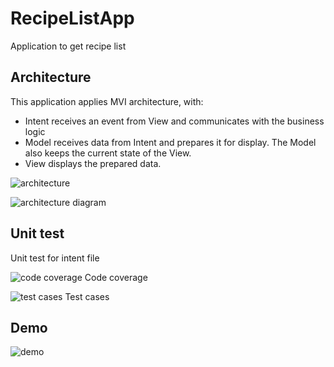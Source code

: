 # RecipeListApp
Application to get recipe list

## Architecture
This application applies MVI architecture, with:
- Intent receives an event from View and communicates with the business logic
- Model receives data from Intent and prepares it for display. The Model also keeps the current state of the View.
- View displays the prepared data.

![architecture](../RecipeListApp/Resources/architecture.png)

![architecture diagram](../RecipeListApp/Resources/architecture_diagram.webp)

## Unit test
Unit test for intent file

![code coverage](../RecipeListApp/Resources/code_coverage.png)
Code coverage

![test cases](../RecipeListApp/Resources/test_case.png)
Test cases

## Demo
![demo](../RecipeListApp/Resources/demo.gif)